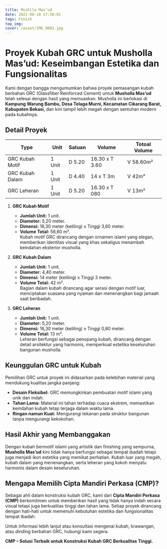 ```yaml
---
title: Mushlla Mas’ud
date: 2021-08-18 17:58:01
tags: Finish
top_img:
cover: /asset/IMG_9003.jpg
---
```


# **Proyek Kubah GRC untuk Musholla Mas’ud: Keseimbangan Estetika dan Fungsionalitas**  

Kami dengan bangga mengumumkan bahwa proyek pemasangan kubah berbahan GRC (Glassfiber Reinforced Cement) untuk **Musholla Mas’ud** telah selesai dengan hasil yang memuaskan. Musholla ini berlokasi di **Kampung Warung Bambu, Desa Telaga Murni, Kecamatan Cikarang Barat, Kabupaten Bekasi**, dan kini tampil lebih megah dengan sentuhan modern pada kubahnya.  

## **Detail Proyek**  

|       Type      |  Unit  | Satuan |   Volume    | Totoal Volume |
| --------------- | ------ | ------ | ----------- | ------------- |
| GRC Kubah Motif | 1 Unit | D 5.20 | 16.30 x T 3.60 | V 58.60m² |
| GRC Kubah Dalam | 1 Unit | D 4.40 | 14 x T 3m | V 42m² |
| GRC Leheran | 1 Unit | D 5.20 | 16.30 x T 080 | V 13m² |

1. **GRC Kubah Motif**  
   - **Jumlah Unit:** 1 unit.  
   - **Diameter:** 5,20 meter.  
   - **Dimensi:** 16,30 meter (keliling) x Tinggi 3,60 meter.  
   - **Volume Total:** 58,60 m².  
   Kubah motif GRC dirancang dengan ornamen islami yang elegan, memberikan identitas visual yang khas sekaligus menambah keindahan eksterior musholla.  

2. **GRC Kubah Dalam**  
   - **Jumlah Unit:** 1 unit.  
   - **Diameter:** 4,40 meter.  
   - **Dimensi:** 14 meter (keliling) x Tinggi 3 meter.  
   - **Volume Total:** 42 m².  
   Bagian dalam kubah dirancang agar serasi dengan motif luar, menciptakan suasana yang nyaman dan menenangkan bagi jamaah saat beribadah.  

3. **GRC Leheran**  
   - **Jumlah Unit:** 1 unit.  
   - **Diameter:** 5,20 meter.  
   - **Dimensi:** 16,30 meter (keliling) x Tinggi 0,80 meter.  
   - **Volume Total:** 13 m².  
   Leheran berfungsi sebagai penopang kubah, dirancang dengan detail arsitektur yang harmonis, memperkuat estetika keseluruhan bangunan musholla.  

## **Keunggulan GRC untuk Kubah**  
Pemilihan GRC untuk proyek ini didasarkan pada kelebihan material yang mendukung kualitas jangka panjang:  
- **Desain Fleksibel:** GRC memungkinkan pembuatan motif islami yang unik dan indah.  
- **Tahan Lama:** Material ini tahan terhadap cuaca ekstrem, memastikan keindahan kubah tetap terjaga dalam waktu lama.  
- **Ringan namun Kuat:** Mengurangi tekanan pada struktur bangunan tanpa mengurangi kekokohan.  

## **Hasil Akhir yang Membanggakan**  
Dengan kubah bermotif islami yang artistik dan finishing yang sempurna, **Musholla Mas’ud** kini tidak hanya berfungsi sebagai tempat ibadah tetapi juga menjadi ikon estetika yang memikat perhatian. Kubah luar yang megah, kubah dalam yang menenangkan, serta leheran yang kokoh menyatu harmonis dalam desain keseluruhan.  

## **Mengapa Memilih Cipta Mandiri Perkasa (CMP)?**  
Sebagai ahli dalam konstruksi kubah GRC, kami dari **Cipta Mandiri Perkasa (CMP)** berkomitmen untuk memberikan hasil yang tidak hanya indah secara visual tetapi juga berkualitas tinggi dan tahan lama. Setiap proyek dirancang dengan hati-hati untuk memenuhi kebutuhan estetika dan fungsionalitas tempat ibadah.  

Untuk informasi lebih lanjut atau konsultasi mengenai kubah, krawangan, atau dinding berbahan GRC, hubungi kami segera.  

**CMP – Solusi Terbaik untuk Konstruksi Kubah GRC Berkualitas Tinggi.**
